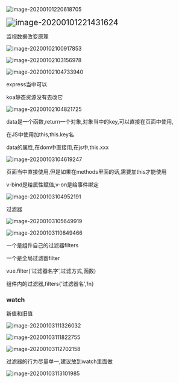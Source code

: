 ![image-20200101220618705](C:\Users\Artificial\AppData\Roaming\Typora\typora-user-images\image-20200101220618705.png)



<img src="C:\Users\Artificial\AppData\Roaming\Typora\typora-user-images\image-20200101221431624.png" alt="image-20200101221431624" style="zoom:150%;" />

监视数据改变原理







![image-20200102100917853](C:\Users\Artificial\AppData\Roaming\Typora\typora-user-images\image-20200102100917853.png)





![image-20200102103156978](C:\Users\Artificial\AppData\Roaming\Typora\typora-user-images\image-20200102103156978.png)



![image-20200102104733940](C:\Users\Artificial\AppData\Roaming\Typora\typora-user-images\image-20200102104733940.png)

express当中可以

koa静态资源没有去改它



![image-20200102104821725](C:\Users\Artificial\AppData\Roaming\Typora\typora-user-images\image-20200102104821725.png)





data是一个函数,return一个对象,对象当中的key,可以直接在页面中使用,

在JS中使用加this,this.key名



data的属性,在dom中直接用,在js中,this.xxx

![image-20200103104619247](C:\Users\Artificial\AppData\Roaming\Typora\typora-user-images\image-20200103104619247.png)



页面当中直接使用,但是如果在methods里面的话,需要加this才能使用



v-bind是给属性赋值,v-on是给事件绑定

![image-20200103104952191](C:\Users\Artificial\AppData\Roaming\Typora\typora-user-images\image-20200103104952191.png)

过滤器

![image-20200103105649919](C:\Users\Artificial\AppData\Roaming\Typora\typora-user-images\image-20200103105649919.png)

![image-20200103110849466](C:\Users\Artificial\AppData\Roaming\Typora\typora-user-images\image-20200103110849466.png)

一个是组件自己的过滤器filters

一个是全局过滤器filter

vue.filter('过滤器名字',过滤方式,函数)

组件内的过滤器,filters{'过滤器名',fn}

### watch

新值和旧值

![image-20200103111326032](C:\Users\Artificial\AppData\Roaming\Typora\typora-user-images\image-20200103111326032.png)

![image-20200103111822755](C:\Users\Artificial\AppData\Roaming\Typora\typora-user-images\image-20200103111822755.png)

![image-20200103112702158](C:\Users\Artificial\AppData\Roaming\Typora\typora-user-images\image-20200103112702158.png)



过滤器的行为尽量单一,建议放到watch里面做

![image-20200103113101985](C:\Users\Artificial\AppData\Roaming\Typora\typora-user-images\image-20200103113101985.png)